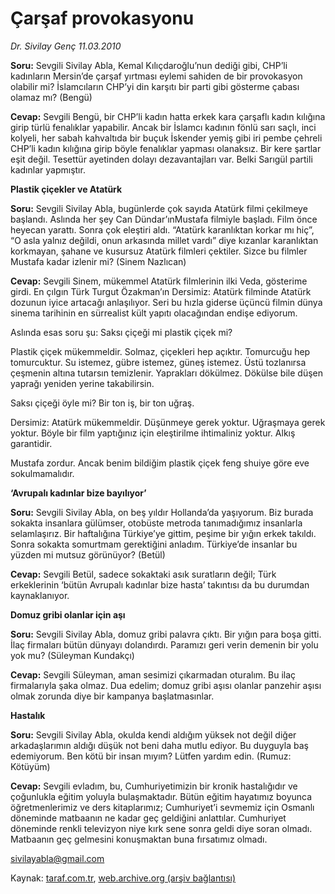 # Çarşaf provokasyonu

*Dr. Sivilay Genç 11.03.2010*

<div class="yazi"><p><strong>Soru:</strong> Sevgili Sivilay Abla, Kemal Kılıçdaroğlu’nun dediği gibi, CHP’li kadınların Mersin’de çarşaf yırtması eylemi sahiden de bir provokasyon olabilir mi? İslamcıların CHP’yi din karşıtı bir parti gibi gösterme çabası olamaz mı? (Bengü)</p>
<p><strong>Cevap:</strong> Sevgili Bengü, bir CHP’li kadın hatta erkek kara çarşaflı kadın kılığına girip türlü fenalıklar yapabilir. Ancak bir İslamcı kadının fönlü sarı saçlı, inci kolyeli, her sabah kahvaltıda bir buçuk İskender yemiş gibi iri pembe çehreli CHP’li kadın kılığına girip böyle fenalıklar yapması olanaksız. Bir kere şartlar eşit değil. Tesettür ayetinden dolayı dezavantajları var. Belki Sarıgül partili kadınlar yapmıştır.</p>
<p><strong>Plastik çiçekler ve Atatürk</strong></p>
<p><strong>Soru:</strong> Sevgili Sivilay Abla, bugünlerde çok sayıda Atatürk filmi çekilmeye başlandı. Aslında her şey Can Dündar’ınMustafa filmiyle başladı. Film önce heyecan yarattı. Sonra çok eleştiri aldı. “Atatürk karanlıktan korkar mı hiç”, “O asla yalnız değildi, onun arkasında millet vardı” diye kızanlar karanlıktan korkmayan, şahane ve kusursuz Atatürk filmleri çektiler. Sizce bu filmler Mustafa kadar izlenir mi? (Sinem Nazlıcan)</p>
<p><strong>Cevap:</strong> Sevgili Sinem, mükemmel Atatürk filmlerinin ilki Veda, gösterime girdi. En çılgın Türk Turgut Özakman’ın Dersimiz: Atatürk filminde Atatürk dozunun iyice artacağı anlaşılıyor. Seri bu hızla giderse üçüncü filmin dünya sinema tarihinin en sürrealist kült yapıtı olacağından endişe ediyorum.</p>
<p>Aslında esas soru şu: Saksı çiçeği mi plastik çiçek mi?</p>
<p>Plastik çiçek mükemmeldir. Solmaz, çiçekleri hep açıktır. Tomurcuğu hep tomurcuktur. Su istemez, gübre istemez, güneş istemez. Üstü tozlanırsa çeşmenin altına tutarsın temizlenir. Yaprakları dökülmez. Dökülse bile düşen yaprağı yeniden yerine takabilirsin.</p>
<p>Saksı çiçeği öyle mi? Bir ton iş, bir ton uğraş.</p>
<p>Dersimiz: Atatürk mükemmeldir. Düşünmeye gerek yoktur. Uğraşmaya gerek yoktur. Böyle bir film yaptığınız için eleştirilme ihtimaliniz yoktur. Alkış garantidir.</p>
<p>Mustafa zordur. Ancak benim bildiğim plastik çiçek feng shuiye göre eve sokulmamalıdır.</p>
<p><strong>‘Avrupalı kadınlar bize bayılıyor’</strong></p>
<p><strong>Soru:</strong> Sevgili Sivilay Abla, on beş yıldır Hollanda’da yaşıyorum. Biz burada sokakta insanlara gülümser, otobüste metroda tanımadığımız insanlarla selamlaşırız. Bir haftalığına Türkiye’ye gittim, peşime bir yığın erkek takıldı. Sonra sokakta somurtmam gerektiğini anladım. Türkiye’de insanlar bu yüzden mi mutsuz görünüyor? (Betül)</p>
<p><strong>Cevap:</strong> Sevgili Betül, sadece sokaktaki asık suratların değil; Türk erkeklerinin ‘bütün Avrupalı kadınlar bize hasta’ takıntısı da bu durumdan kaynaklanıyor.</p>
<p><strong>Domuz gribi olanlar için aşı</strong></p>
<p><strong>Soru:</strong> Sevgili Sivilay Abla, domuz gribi palavra çıktı. Bir yığın para boşa gitti. İlaç firmaları bütün dünyayı dolandırdı. Paramızı geri verin demenin bir yolu yok mu? (Süleyman Kundakçı)</p>
<p><strong>Cevap:</strong> Sevgili Süleyman, aman sesimizi çıkarmadan oturalım. Bu ilaç firmalarıyla şaka olmaz. Dua edelim; domuz gribi aşısı olanlar panzehir aşısı olmak zorunda diye bir kampanya başlatmasınlar.</p>
<p><strong>Hastalık</strong></p>
<p><strong>Soru:</strong> Sevgili Sivilay Abla, okulda kendi aldığım yüksek not değil diğer arkadaşlarımın aldığı düşük not beni daha mutlu ediyor. Bu duyguyla baş edemiyorum. Ben kötü bir insan mıyım? Lütfen yardım edin. (Rumuz: Kötüyüm)</p>
<p><strong>Cevap:</strong> Sevgili evladım, bu, Cumhuriyetimizin bir kronik hastalığıdır ve çoğunlukla eğitim yoluyla bulaşmaktadır. Bütün eğitim hayatımız boyunca öğretmenlerimiz ve ders kitaplarımız; Cumhuriyet’i sevmemiz için Osmanlı döneminde matbaanın ne kadar geç geldiğini anlattılar. Cumhuriyet döneminde renkli televizyon niye kırk sene sonra geldi diye soran olmadı. Matbaanın geç gelmesini konuşmaktan buna fırsatımız olmadı.</p>
<p><a href="mailto:sivilayabla@gmail.com">sivilayabla@gmail.com</a></p>
</div>

Kaynak: [taraf.com.tr](http://www.taraf.com.tr:80/makale/10385.htm), [web.archive.org (arşiv bağlantısı)](http://web.archive.org/web/20100314141651/http://www.taraf.com.tr:80/makale/10385.htm)
